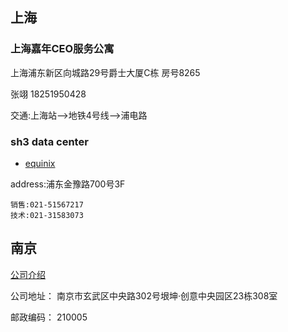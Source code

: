 ## 上海

### 上海嘉年CEO服务公寓 

上海浦东新区向城路29号爵士大厦C栋 房号8265

张翊 18251950428

交通:上海站-->地铁4号线-->浦电路

### sh3 data center


*	[equinix](http://www.equinix.cn/locations/asia-colocation/asia-data-centers/)

address:浦东金豫路700号3F

	销售:021-51567217
	技术:021-31583073
	

## 南京

[公司介绍](http://companyadc.51job.com/companyads/2015/nj/sailailuo0304_8819wh/index.htm)

公司地址：	南京市玄武区中央路302号垠坤·创意中央园区23栋308室
 
邮政编码：	210005

